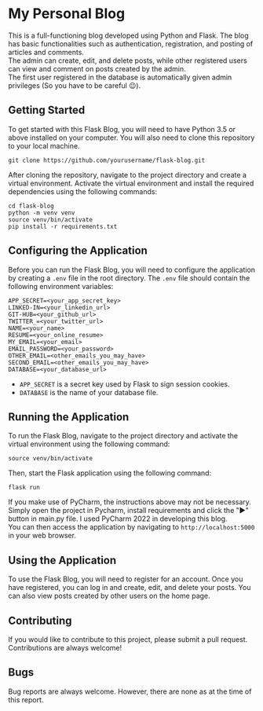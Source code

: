 # My Personal Blog

This is a full-functioning blog developed using Python and Flask. The blog has basic functionalities such as authentication, registration, and posting of articles and comments.\
The admin can create, edit, and delete posts, while other registered users can view and comment on posts created by the admin.\
The first user registered in the database is automatically given admin privileges (So you have to be careful 😉).

## Getting Started

To get started with this Flask Blog, you will need to have Python 3.5 or above installed on your computer. You will also need to clone this repository to your local machine.

```
git clone https://github.com/yourusername/flask-blog.git
```

After cloning the repository, navigate to the project directory and create a virtual environment. Activate the virtual environment and install the required dependencies using the following commands:

```
cd flask-blog
python -m venv venv
source venv/bin/activate
pip install -r requirements.txt
```

## Configuring the Application

Before you can run the Flask Blog, you will need to configure the application by creating a `.env` file in the root directory. The `.env` file should contain the following environment variables:

```
APP_SECRET=<your_app_secret_key>
LINKED-IN=<your_linkedin_url>
GIT-HUB=<your_github_url>
TWITTER_=<your_twitter_url>
NAME=<your_name>
RESUME=<your_online_resume>
MY_EMAIL=<your_email>
EMAIL_PASSWORD=<your_password>
OTHER_EMAIL=<other_emails_you_may_have>
SECOND_EMAIL=<other_emails_you_may_have>
DATABASE=<your_database_url>
```

- `APP_SECRET` is a secret key used by Flask to sign session cookies.
- `DATABASE` is the name of your database file.

## Running the Application

To run the Flask Blog, navigate to the project directory and activate the virtual environment using the following command:

```
source venv/bin/activate
```

Then, start the Flask application using the following command:

```
flask run
```
If you make use of PyCharm, the instructions above may not be necessary. Simply open the project in Pycharm, install requirements and click the "▶️" button in main.py file. I used PyCharm 2022 in developing this blog.\
You can then access the application by navigating to `http://localhost:5000` in your web browser.

## Using the Application

To use the Flask Blog, you will need to register for an account. Once you have registered, you can log in and create, edit, and delete your posts. You can also view posts created by other users on the home page.

## Contributing

If you would like to contribute to this project, please submit a pull request. Contributions are always welcome!

## Bugs

Bug reports are always welcome. However, there are none as at the time of this report.